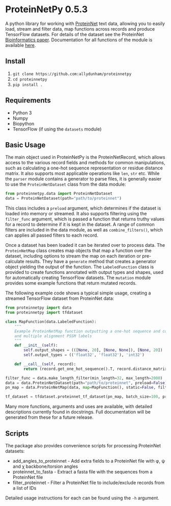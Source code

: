 # ProteinNetPy 0.5.3

A python library for working with [ProteinNet](https://github.com/aqlaboratory/proteinnet) text data, allowing you to easily load, stream and filter data, map functions across records and produce TensorFlow datasets.
For details of the dataset see the ProteinNet [Bioinformatics paper](https://bmcbioinformatics.biomedcentral.com/articles/10.1186/s12859-019-2932-0).
Documentation for all functions of the module is available [here](https://proteinnetpy.readthedocs.io/en/latest/).

## Install

1. `git clone https://github.com:allydunham/proteinnetpy`
2. `cd proteinnetpy`
3. `pip install .`

## Requirements

* Python 3
* Numpy
* Biopython
* TensorFlow (if using the `datasets` module)

## Basic Usage

The main object used in ProteinNetPy is the ProteinNetRecord, which allows access to the various record fields and methods for common manipulations, such as calculating a one-hot sequence representation or residue distance matrix.
It also supports most applicable operations like `len`, `str` etc.
While the `parser` module contains a generator to parse files, it is generally easier to use the `ProteinNetDataset` class from the data module:

```python
from proteinnetpy.data import ProteinNetDataset
data = ProteinNetDataset(path="path/to/proteinnet")
```

This class includes a `preload` argument, which determines if the dataset is loaded into memory or streamed.
It also supports filtering using the `filter_func` argument, which is passed a function that returns truthy values for a record to determine if it is kept in the dataset.
A range of common filters are included in the data module, as well as `combine_filters()`, which can applies all passed filters to each record.

Once a dataset has been loaded it can be iterated over to process data.
The `ProteinNetMap` class creates map objects that map a function over the dataset, including options to stream the map on each iteration or pre-calculate results.
They have a `generate` method that creates a generator object yielding the output of the function.
The `LabeledFunction` class is provided to create functions annotated with output types and shapes, used for automatically creating TensorFlow datasets.
The `mutation` module provides some example functions that return mutated records.

The following example code shows a typical simple usage, creating a streamed TensorFlow dataset from ProteinNet data:

```python
from proteinnetpy import data
from proteinnetpy import tfdataset

class MapFunction(data.LabeledFunction):
    """
    Example ProteinNetMap function outputting a one-hot sequence and contact graph input data
    and multiple alignment PSSM labels
    """
    def __init__(self):
        self.output_shapes = (([None, 20], [None, None]), [None, 20])
        self.output_types = (('float32', 'float32'), 'int32')

    def __call__(self, record):
        return (record.get_one_hot_sequence().T, record.distance_matrix()), record.evolutionary.T

filter_func = data.make_length_filter(min_length=32, max_length=2000)
data = data.ProteinNetDataset(path="path/to/proteinnet", preload=False)
pn_map = data.ProteinNetMap(data, map=MapFunction(), static=False, filter_errors=True)

tf_dataset = tfdataset.proteinnet_tf_dataset(pn_map, batch_size=100, prefetch=400, shuffle_buffer=200)
```

Many more functions, arguments and uses are available, with detailed descriptions currently found in docstrings.
Full documentation will be generated from these for a future release.

## Scripts

The package also provides convenience scripts for processing ProteinNet datasets:

* add_angles_to_proteinnet - Add extra fields to a ProteinNet file with φ, ψ and χ backbone/torsion angles
* proteinnet_to_fasta - Extract a fasta file with the sequences from a ProteinNet file
* filter_proteinnet - Filter a ProteinNet file to include/exclude records from a list of IDs

Detailed usage instructions for each can be found using the `-h` argument.
